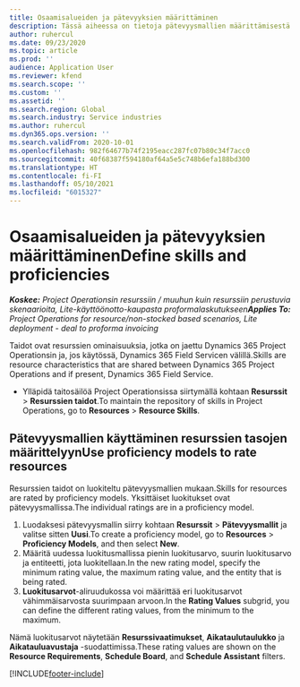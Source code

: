 ```yaml
---
title: Osaamisalueiden ja pätevyyksien määrittäminen
description: Tässä aiheessa on tietoja pätevyysmallien määrittämisestä resurssien arvioimiseksi.
author: ruhercul
ms.date: 09/23/2020
ms.topic: article
ms.prod: ''
audience: Application User
ms.reviewer: kfend
ms.search.scope: ''
ms.custom: ''
ms.assetid: ''
ms.search.region: Global
ms.search.industry: Service industries
ms.author: ruhercul
ms.dyn365.ops.version: ''
ms.search.validFrom: 2020-10-01
ms.openlocfilehash: 982f64677b74f2195eacc287fc07b80c34f7acc0
ms.sourcegitcommit: 40f68387f594180af64a5e5c748b6efa188bd300
ms.translationtype: HT
ms.contentlocale: fi-FI
ms.lasthandoff: 05/10/2021
ms.locfileid: "6015327"
---
```

# <a name="define-skills-and-proficiencies"></a><span data-ttu-id="061f1-103">Osaamisalueiden ja pätevyyksien määrittäminen</span><span class="sxs-lookup"><span data-stu-id="061f1-103">Define skills and proficiencies</span></span>

<span data-ttu-id="061f1-104">_**Koskee:** Project Operationsin resurssiin / muuhun kuin resurssiin perustuvia skenaarioita, Lite-käyttöönotto-kaupasta proformalaskutukseen_</span><span class="sxs-lookup"><span data-stu-id="061f1-104">_**Applies To:** Project Operations for resource/non-stocked based scenarios, Lite deployment - deal to proforma invoicing_</span></span>

<span data-ttu-id="061f1-105">Taidot ovat resurssien ominaisuuksia, jotka on jaettu Dynamics 365 Project Operationsin ja, jos käytössä, Dynamics 365 Field Servicen välillä.</span><span class="sxs-lookup"><span data-stu-id="061f1-105">Skills are resource characteristics that are shared between Dynamics 365 Project Operations and if present, Dynamics 365 Field Service.</span></span> 

- <span data-ttu-id="061f1-106">Ylläpidä taitosäilöä Project Operationsissa siirtymällä kohtaan **Resurssit** \> **Resurssien taidot**.</span><span class="sxs-lookup"><span data-stu-id="061f1-106">To maintain the repository of skills in Project Operations, go to **Resources** \> **Resource Skills**.</span></span> 

## <a name="use-proficiency-models-to-rate-resources"></a><span data-ttu-id="061f1-107">Pätevyysmallien käyttäminen resurssien tasojen määrittelyyn</span><span class="sxs-lookup"><span data-stu-id="061f1-107">Use proficiency models to rate resources</span></span>

<span data-ttu-id="061f1-108">Resurssien taidot on luokiteltu pätevyysmallien mukaan.</span><span class="sxs-lookup"><span data-stu-id="061f1-108">Skills for resources are rated by proficiency models.</span></span> <span data-ttu-id="061f1-109">Yksittäiset luokitukset ovat pätevyysmallissa.</span><span class="sxs-lookup"><span data-stu-id="061f1-109">The individual ratings are in a proficiency model.</span></span> 

1. <span data-ttu-id="061f1-110">Luodaksesi pätevyysmallin siirry kohtaan **Resurssit** \> **Pätevyysmallit** ja valitse sitten **Uusi**.</span><span class="sxs-lookup"><span data-stu-id="061f1-110">To create a proficiency model, go to **Resources** \> **Proficiency Models**, and then select **New**.</span></span>
2. <span data-ttu-id="061f1-111">Määritä uudessa luokitusmallissa pienin luokitusarvo, suurin luokitusarvo ja entiteetti, jota luokitellaan.</span><span class="sxs-lookup"><span data-stu-id="061f1-111">In the new rating model, specify the minimum rating value, the maximum rating value, and the entity that is being rated.</span></span>
3. <span data-ttu-id="061f1-112">**Luokitusarvot**-aliruudukossa voi määrittää eri luokitusarvot vähimmäisarvosta suurimpaan arvoon.</span><span class="sxs-lookup"><span data-stu-id="061f1-112">In the **Rating Values** subgrid, you can define the different rating values, from the minimum to the maximum.</span></span>


<span data-ttu-id="061f1-113">Nämä luokitusarvot näytetään **Resurssivaatimukset**, **Aikataulutaulukko** ja **Aikatauluavustaja** -suodattimissa.</span><span class="sxs-lookup"><span data-stu-id="061f1-113">These rating values are shown on the **Resource Requirements**, **Schedule Board**, and **Schedule Assistant** filters.</span></span>


[!INCLUDE[footer-include](../includes/footer-banner.md)]